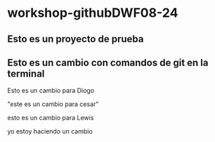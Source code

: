 # workshop-githubDWF08-24

## Esto es un proyecto de prueba

## Esto es un cambio con comandos de git en la terminal

Esto es un cambio para Diogo

"este es un cambio para cesar"

esto es un cambio para Lewis

yo estoy haciendo un cambio

